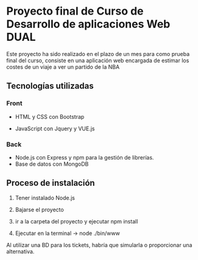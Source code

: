 # Proyecto final de Curso de Desarrollo de aplicaciones Web DUAL

Este proyecto ha sido realizado en el plazo de un mes para como prueba final del curso, consiste en una aplicación web encargada de estimar los costes de un viaje a ver un partido de la NBA

## Tecnologías utilizadas

### Front

- HTML y CSS con Bootstrap

- JavaScript con Jquery y VUE.js

### Back

- Node.js con Express y npm para la gestión de librerías.
- Base de datos con MongoDB

## Proceso de instalación

1. Tener instalado Node.js

2. Bajarse el proyecto

3. ir a la carpeta del proyecto y ejecutar npm install

4. Ejecutar en la terminal -> node ./bin/www 

Al utilizar una BD para los tickets, habría que simularla o proporcionar una alternativa.
